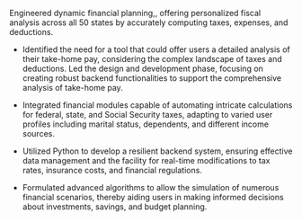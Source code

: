 Engineered dynamic financial planning,, offering personalized fiscal analysis across all 50 states by accurately computing taxes, expenses, and deductions.

- Identified the need for a tool that could offer users a detailed analysis of their take-home pay, considering the complex landscape of taxes and deductions. Led the design and development phase, focusing on creating robust backend functionalities to support the comprehensive analysis of take-home pay.

- Integrated financial modules capable of automating intricate calculations for federal, state, and Social Security taxes, adapting to varied user profiles including marital status, dependents, and different income sources.

- Utilized Python to develop a resilient backend system, ensuring effective data management and the facility for real-time modifications to tax rates, insurance costs, and financial regulations.

- Formulated advanced algorithms to allow the simulation of numerous financial scenarios, thereby aiding users in making informed decisions about investments, savings, and budget planning.
